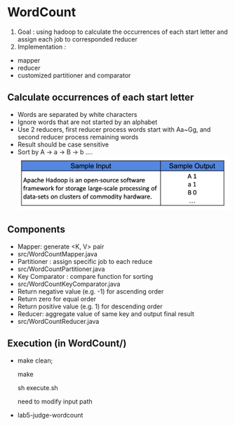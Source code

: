 # WordCount
1. Goal : using hadoop to calculate the occurrences of each start letter and assign each job to corresponded reducer
2. Implementation : 
  * mapper
  * reducer
  * customized partitioner and comparator 
## Calculate occurrences of each start letter 
  * Words are separated by white characters 
  * Ignore words that are not started by an alphabet 
  * Use 2 reducers, first reducer process words start with Aa~Gg, and second reducer process remaining words 
  * Result should be case sensitive
  * Sort by A → a → B → b ....
  ![image](https://github.com/Yeema/WordCount/blob/master/螢幕快照%202018-12-21%20下午4.23.14.png)
## Components
  * Mapper: generate <K, V> pair 
  * src/WordCountMapper.java
  * Partitioner : assign specific job to each reduce
  * src/WordCountPartitioner.java
  * Key Comparator : compare function for sorting
  * src/WordCountKeyComparator.java
  * Return negative value (e.g. -1) for ascending order
  * Return zero for equal order
  * Return positive value (e.g. 1) for descending order
  * Reducer: aggregate value of same key and output final result
  * src/WordCountReducer.java

## Execution (in WordCount/)
  * make clean; 
  
    make
    
    sh execute.sh
    
    need to modify input path
  * lab5-judge-wordcount
